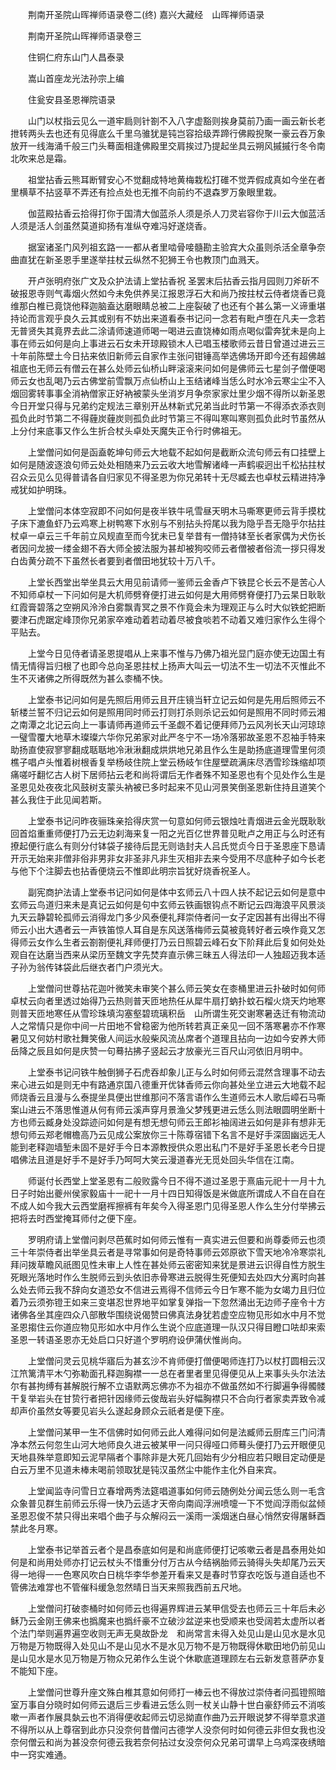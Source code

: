 <!-- { "loadSidebar": true } -->
　　荆南开圣院山晖禅师语录卷二(终)
嘉兴大藏经　山晖禅师语录


　　荆南开圣院山晖禅师语录卷三

　　住铜仁府东山门人昌泰录

　　嵩山首座龙光法孙宗上编

　　住瓮安县圣恩禅院语录

　　山门以杖指云见么一道牢扃则针劄不入八字虚豁则挨身莫前乃画一画云新长老抴转两头去也还有见得底么千里乌骓犹是钝岂容拾级弄蹄行佛殿掜聚一豪云吞万象放开一线海涌千般三门头蓦面相逢佛殿里交肩挨过乃提起坐具云朔风摵摵行冬令南北吹来总是霜。

　　祖堂拈香云熊耳断臂安心不觉翻成特地黄梅栽松打碓不觉弄假成真如今坐在者里横草不拈竖草不弄还有捡点处也无推不向前约不退森罗万象眼里栽。

　　伽蓝殿拈香云拾得打你于国清大伽蓝杀人须是杀人刀灵岩容你于川云大伽蓝活人须是活人剑虽然莫道抑扬有准纵夺难冯好遂烧香。

　　据室诸圣门风列祖玄路一一都从者里啮骨唼髓勘主验宾大众虽则杀活全章争奈曲直犹在新圣恩手里遂举拄杖云纵然不犯狮王令也教顶门血溅天。

　　开卢张明府张广文及众护法请上堂拈香祝
圣罢末后拈香云指月园则刀斧斫不破报恩寺则气毒烟火然如今未免供养吴江报恩浮石大和尚乃按拄杖云侍者烧香已竟维那白椎已竟饶他释迦脑盍达磨眼睛总被二上座裂破了也还有个甚么第一义谛重堪持论而言观乎良久云其或别有不妨出来道看泰书记问一念若有毗卢堕在凡夫一念若无普贤失其竟界去此二涂请师速道师喝一喝进云直饶棒如雨点喝似雷奔犹未是向上事在师云如何是向上事进云石女未开琼殿锁木人已唱玉楼歌师云昔日曾道过进云三十年前陈壁土今日拈来依旧新师云自家作主张问钳锤高举选佛场开即今还有超佛越祖底也无师云有僧云在甚么处师云仙桥山畔滚滚来问如何是佛师云七星剑子僧便喝师云女也乱喝乃云古佛堂前雪飘万点仙桥山上玉结诸峰当恁么时水冷云寒尘尘不入烟回雾转事事全消衲僧家正好衲被蒙头坐消岁月争奈家家灶里少烟不得所以新圣恩今日开堂只得与兄弟约定规法三章别开丛林新式兄弟当此时节第一不得添衣添衣则孤负此时节第二不得薶炭薶炭则孤负此时节第三不得叫寒叫寒则孤负此时节虽然从上分付来底事又作么生折合杖头卓处天魔失正令行时佛祖无。

　　上堂僧问如何是函盍乾坤句师云大地载不起如何是截断众流句师云有口挂壁上如何是随波逐浪句师云处处相随来乃云云收大地雪解诸峰一声鹤唳迥出千松拈拄杖召众云见么见得普请各自归家见不得圣恩为你兄弟转十无尽臧去也卓杖云精进持净戒犹如护明珠。

　　上堂僧问本体空寂即不问如何是夜半铁牛吼雪昼天明木马嘶寒更师云背手摸枕子床下漉鱼虾乃云鸡寒上树鸭寒下水别与不别拈头捋尾以我为隐乎吾无隐乎尔拈拄杖卓一卓云三千年前立风规直至而今犹未已复举昔有一僧持钵至长者家偶为犬伤长者因问龙披一缕金翅不吞大师全披法服为甚却被狗咬师云者僧被者俗流一拶只得发白齿黄分疏不下虽然长者要到者僧田地犹较十万八千。

　　上堂长西堂出举坐具云大用见前请师一鉴师云金香卢下铁昆仑长云不是苦心人不知师卓杖一下问如何是大机师劈脊便打进云如何是大用师劈脊便打乃云杲日耿耿红霞膏碧落之空朔风泠泠白雾飘青冥之景不作竟会未为理观正与么时大似铁蛇把断要津石虎踞定峰顶你兄弟家卒难动着若动着尽被食啖若不动着又难归家作么生得个平贴去。

　　上堂今日见侍者请圣恩提唱从上来事不惟与乃佛乃祖光显门庭亦使无边国土有情无情得旨归根了也即今总向圣恩拄杖上扬声大叫云一切法不生一切法不灭惟此不生不灭诸佛之所得既然为甚么桼桶不快。

　　上堂泰书记问如何是先照后用师云且开庄镜当轩立记云如何是先用后照师云不斩楼兰誓不归记云如何是照用同时师云打则打杀则杀记云如何是照用不同时师云湘之南潭之北记云向上一事请师再道师云千圣觑不着记便拜师乃云风冽长天山河琼琼一璧雪覆大地草木璨璨六华你兄弟家对此严冬宁不一场冷落邪故圣恩不忍袖手特来助扬直使寂寥寥翻成聒聒地冷湫湫翻成烘烘地兄弟且作么生是助扬底道理雪里何须樵子唱卢头惟着树根香复举杨岐住院上堂云杨岐乍住屋壁疏满床尽洒雪珍珠缩却项痛嗟吁翻忆古人树下居师拈云老和尚将谓后无作者殊不知圣恩也有个见处作么生是圣恩见处夜夜北风鼓树支蒙头衲被已多时起来不见山河景笑倒圣恩新住持且道笑个甚么我住于此见闻若斯。

　　上堂泰书记问昨夜骊珠亲拾得庆赏一句意如何师云银烛吐青烟进云金光既耿耿回首焰重重师便打乃云无边刹海来复一阳之光百亿世界普见毗卢之用正与么时还有撩起便行底么有则分付钵袋子接待后昆无则诰封夫人吕氏觉贞今日于圣恩座下恳请开示无始来非僧非俗非男非女非圣非凡非生灭相非去来今受用不尽底种子如今长老与他下个注脚去也拈香便烧云不惟即此明宗旨犹好烧香祝圣人。

　　副宪商护法请上堂泰书记问如何是体中玄师云八十四人扶不起记云如何是意中玄师云鸟道归来未是真记云如何是句中玄师云铁画银钩点不断记云四海浪平风景淡九天云静碧轮孤师云消得龙门多少风泰便礼拜崇侍者问一女子定因甚有出得出不得师云小出大遇者云一声铁笛惊人耳自是东风送落梅师云莫被竟转好者云唤作竟又怎得师云女作么生者云劄劄便礼拜师便打乃云日照碧云峰石女下阶拜此后复如何处处观自在达磨当西来从梁历至魏文字先焚弃直示佛三昧五人得法印一人独超迈我本适子孙为翁传钵袋此后继衣者门户须光大。

　　上堂僧问世尊拈花迦叶微笑未审笑个甚么师云笑女在桼桶里进云扑破时如何师卓杖云向者里透过始得乃云热则普天匝地热任从犀牛扇打蚋扑蚊石榴火烧天灼地寒则普天匝地寒任从雪珍珠填沟塞壑碧琉璃积岳　山所谓生死交谢寒暑迭迁有物流动人之常情只是你中间一片田地不曾稳密为他所转若真正亲见一回不落寒暑亦不作寒暑见又何妨村歌社舞笑傲人间运水般柴风流丛席者个道理且拈向一边如今安养大师岳降之辰且如何是庆赞一句蓦拈拂子竖起云才放豪光三百尺山河依旧月明中。

　　上堂泰书记问铁牛触倒狮子石虎吞却象儿正与么时如何师云混然含理事不动去来心进云如是则无中有路通京国八德重开优钵香师云你向甚处坐立进云大地载不起师烧香云且漫与么泰提坐具便出世维那问不落言语作么生道师云木人歌后嶂石马嘶案山进云不落思惟道从何有师云溪声穿月景渔父梦残更进云恁么则法眼圆明坐断十方也师云臧身处没踪迹问如何是有想无想句师云王郎衫袖阔进云如何是非有想非无想句师云郑老帽檐高乃云见成公案放你三十陈尊宿错下名言不是好手深固幽远无人能到老释迦墙堑未固不是好手今日本源教授供众恩出私门不是好手圣恩长老今日提唱佛法且道是好手不是好手乃呵呵大笑云漫道春光无觅处回头华信在江南。

　　师诞付长西堂上堂圣恩有二般败露今日不得不道过圣恩于熹庙元祀十一月十九日子时始出夔州侯家毅庙十一祀十一月十四日知得饭是米做底所谓成人不自在自在不成人如今我大云西堂磨裈擦裤有年矣今入得圣恩门见得圣恩人作么生分付举拂云把将去时西堂掩耳师付之便下座。

　　罗明府请上堂僧问剥尽芭蕉时如何师云惟有一真实进云但要和尚尊委师云也须三十年崇侍者出举坐具云者是寻常事如何是奇特事师云郊原欲下雪天地冷冷寒崇礼拜问拨草瞻风祇图见性未审上人性在甚处师云密密知来犹是景进云识得自性方脱生死眼光落地时作么生脱师云到头依旧赤骨寒进云脱得生死便知去处四大分离时向甚么处去师云我不辞向女道恐女不信进云焉得不信师云今日乍寒不能为女竭力且归位着乃云须弥镫王如来三变堪忍世界地平如掌复弹指一下忽然涌出无边师子座令十方诸佛各坐其座四众八部散华围绕说偈赞曰佛真法身犹若虚空应物见形如水中月不觉圣恩搊住云你道应物见形如水中月作么生说个应底道理一队汉只得目瞪口呿却来索圣恩一转语圣恩亦无处启口只好道个罗明府设伊蒲伏惟尚向。

　　上堂僧问灵云见桃华寤后为甚玄沙不肯师便打僧便喝师连打乃以杖打圆相云汉江笊篱清平木勺弥勒面孔释迦胸襟一一总在者里者里见得便见从上来事头头尔法法尔有甚拘缚有甚解脱行解不立语默两忘佛亦不为祖亦不做虽然如不行脚遍争得髑髅干复举岩头在甘贽行者把针因缘师云俊哉岩头好幅胸襟只不合向行者家卖弄致令减却声价虽然女等要见岩头么遂起身顾众云祇者是便下座。

　　上堂僧问某甲一生不信佛时如何师云此人难得问如何是法臧师云厨库三门问清净本然云何忽生山河大地师良久进云被某甲一问只得哑口师蓦头便打乃云开眼便见天地县殊举意即知云泥早隔者个事除非是大死几回始有少分相应若只眼目定动便是白云万里不见道未棒未喝前领取犹是钝汉虽然尘中能作主化外自来宾。

　　上堂闻监寺问雪日立春增两秀法筵唱道事如何师云随例处分闻云恁么则一毛含众象普见群生前师云乐得一快乃云适才天帝向南阎浮洲喷嚏一下不觉阎浮雨似盆倾圣恩忍俊不禁只得出来唱个曲子与众解闷云一溪雨一溪烟迷白昼心悄然安得屠稣酉禁此冬月寒。

　　上堂泰书记举首云者个是昌泰底如何是和尚底师便打记咳嗽云者是昌泰用处如何是和尚用处师亦打记云杖头不惜重分付万古从今结祸胎师云骑得头失却尾乃云天得一地得一一色寒风吹白日桃华李华参差开看来又是春时节穿衣吃饭与道自适也不管佛法难牚也不管催科缓急忽然晴日当天来照我西前五尺地。

　　上堂僧问打破桼桶时如何师云也得遍界辉进云某甲信受去也师云三十年后未必稣乃云金刚王佛来也撝魔来也撝纤豪不立破沙盆逆来也受顺来也受阔若太虚所以者个法门举则遍界遍空收则无声无臭故卧龙　和尚常言未得入处见山是山见水是水见万物是万物既得入处见山不是山见水不是水见万物不是万物既得休歇田地仍前见山是山见水是水见万物是万物众兄弟作么生说个休歇底道理顾左右云新发意菩萨亦复不能知下座。

　　上堂僧问世尊升座文殊白椎其意如何师打一棒云也不得放过崇侍者问孤镫照暗室万事自分晓时如何师云退后三步看进云恁么则一杖关山静十世白豪舒师云不消咳嗽一声者作展具埶云也不消得便收起师云切忌拗直作曲乃云开眼说梦不得举意求道不得所以从上尊宿到此亦只没奈何昔僧问古德学人没奈何时如何德云非但女我也没奈何僧云和尚为甚没奈何德云我若奈何拈过女没奈何众兄弟可谓早上乌鸡深夜绣暗中一窍实难通。

